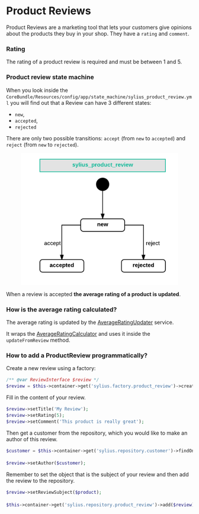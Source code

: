 # Product Reviews

Product Reviews are a marketing tool that lets your customers give opinions about the products they buy in your shop. They have a `rating` and `comment`.

### Rating

The rating of a product review is required and must be between 1 and 5.

### Product review state machine

When you look inside the `CoreBundle/Resources/config/app/state_machine/sylius_product_review.yml` you will find out that a Review can have 3 different states:

* `new`,
* `accepted`,
* `rejected`

There are only two possible transitions: `accept` (from `new` to `accepted`) and `reject` (from `new` to `rejected`).

<figure><img src="../../.gitbook/assets/sylius_product_review.png" alt=""><figcaption></figcaption></figure>

When a review is accepted **the average rating of a product is updated**.

### How is the average rating calculated?

The average rating is updated by the [AverageRatingUpdater](https://github.com/Sylius/Sylius/blob/master/src/Sylius/Bundle/ReviewBundle/Updater/AverageRatingUpdater.php) service.

It wraps the [AverageRatingCalculator](https://github.com/Sylius/Sylius/blob/master/src/Sylius/Component/Review/Calculator/AverageRatingCalculator.php) and uses it inside the `updateFromReview` method.

### How to add a ProductReview programmatically?

Create a new review using a factory:

```php
/** @var ReviewInterface $review */
$review = $this->container->get('sylius.factory.product_review')->createNew();
```

Fill in the content of your review.

```php
$review->setTitle('My Review');
$review->setRating(5);
$review->setComment('This product is really great');
```

Then get a customer from the repository, which you would like to make an author of this review.

```php
$customer = $this->container->get('sylius.repository.customer')->findOneBy(['email' => 'john.doe@test.com']);

$review->setAuthor($customer);
```

Remember to set the object that is the subject of your review and then add the review to the repository.

```php
$review->setReviewSubject($product);

$this->container->get('sylius.repository.product_review')->add($review);
```
